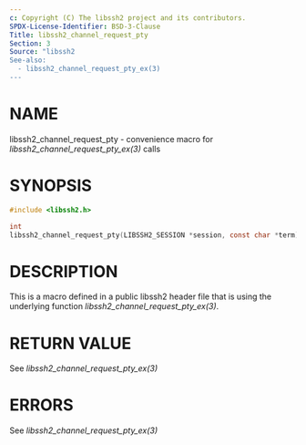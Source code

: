 ```yaml
---
c: Copyright (C) The libssh2 project and its contributors.
SPDX-License-Identifier: BSD-3-Clause
Title: libssh2_channel_request_pty
Section: 3
Source: "libssh2
See-also:
  - libssh2_channel_request_pty_ex(3)
---
```


# NAME

libssh2_channel_request_pty - convenience macro for *libssh2_channel_request_pty_ex(3)* calls

# SYNOPSIS

~~~c
#include <libssh2.h>

int
libssh2_channel_request_pty(LIBSSH2_SESSION *session, const char *term);
~~~

# DESCRIPTION

This is a macro defined in a public libssh2 header file that is using the
underlying function *libssh2_channel_request_pty_ex(3)*.

# RETURN VALUE

See *libssh2_channel_request_pty_ex(3)*

# ERRORS

See *libssh2_channel_request_pty_ex(3)*
